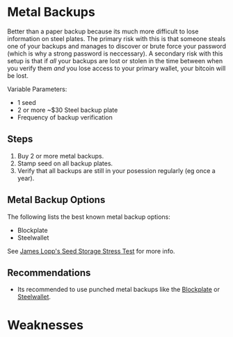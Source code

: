 # Metal Backups

Better than a paper backup because its much more difficult to lose information on steel plates. The primary risk with this is that someone steals one of your backups and manages to discover or brute force your password (which is why a strong password is neccessary). A secondary risk with this setup is that if *all* your backups are lost or stolen in the time between when you verify them *and* you lose access to your primary wallet, your bitcoin will be lost.

Variable Parameters:

* 1 seed
* 2 or more ~$30 Steel backup plate
* Frequency of backup verification

## Steps

1. Buy 2 or more metal backups.
2. Stamp seed on all backup plates.
3. Verify that all backups are still in your posession regularly (eg once a year).

## Metal Backup Options

The following lists the best known metal backup options:

* Blockplate
* Steelwallet

See [James Lopp's Seed Storage Stress Test](https://blog.lopp.net/metal-bitcoin-seed-storage-stress-test--part-ii-/) for more info.

## Recommendations

* Its recommended to use punched metal backups like the [Blockplate](https://www.blockplate.com/collections/frontpage/products/blockplate) or [Steelwallet](https://shop.blockark.de/steelwallet).

# Weaknesses
